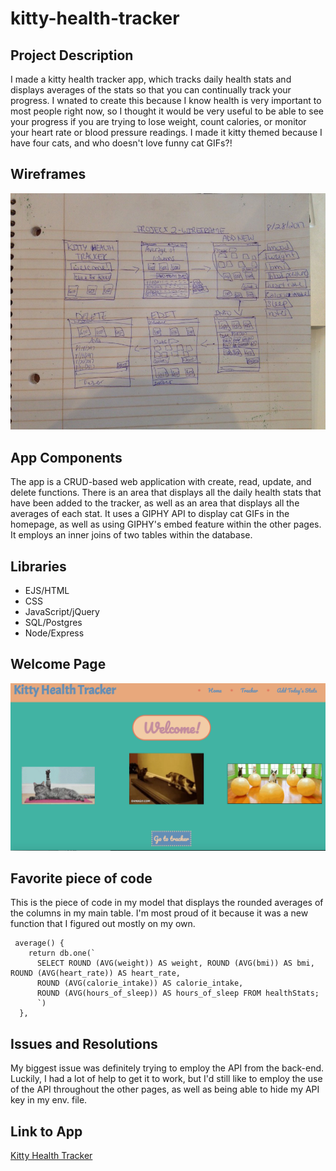 # kitty-health-tracker

## Project Description
I made a kitty health tracker app, which tracks daily health stats and displays averages of the stats so that you can continually track your progress. I wnated to create this because I know health is very important to most people right now, so I thought it would be very useful to be able to see your progress if you are trying to lose weight, count calories, or monitor your heart rate or blood pressure readings. I made it kitty themed because I have four cats, and who doesn't love funny cat GIFs?! 

## Wireframes
![img](https://github.com/lp1020/kitty-health-tracker/blob/master/assets/project2wireframe.jpg) 

## App Components
The app is a CRUD-based web application with create, read, update, and delete functions. There is an area that displays all the daily health stats that have been added to the tracker, as well as an area that displays all the averages of each stat. It uses a GIPHY API to display cat GIFs in the homepage, as well as using GIPHY's embed feature within the other pages. It employs an inner joins of two tables within the database.

## Libraries
 * EJS/HTML
 * CSS
 * JavaScript/jQuery
 * SQL/Postgres
 * Node/Express
 
 ## Welcome Page
 ![img](https://github.com/lp1020/kitty-health-tracker/blob/master/assets/Screen%20Shot%202017-09-05%20at%203.02.17%20AM.png)
 
 ## Favorite piece of code
 This is the piece of code in my model that displays the rounded averages of the columns in my main table. I'm most proud of it because it was a new function that I figured out mostly on my own.
``` 
 average() {
    return db.one(`
      SELECT ROUND (AVG(weight)) AS weight, ROUND (AVG(bmi)) AS bmi, ROUND (AVG(heart_rate)) AS heart_rate,
      ROUND (AVG(calorie_intake)) AS calorie_intake,
      ROUND (AVG(hours_of_sleep)) AS hours_of_sleep FROM healthStats;
      `)
  }, 
  ```
  
  ## Issues and Resolutions
  My biggest issue was definitely trying to employ the API from the back-end. Luckily, I had a lot of help to get it to work, but I'd still like to employ the use of the API throughout the other pages, as well as being able to hide my API key in my env. file.
  
  ## Link to App
  [Kitty Health Tracker](https://still-sands-67132.herokuapp.com/)
